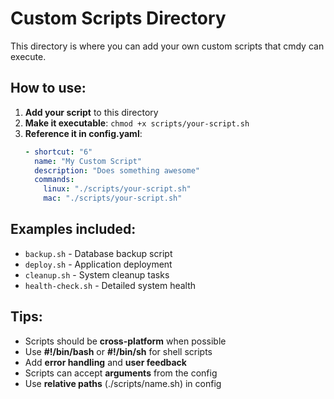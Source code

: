 # Custom Scripts Directory

This directory is where you can add your own custom scripts that cmdy can execute.

## How to use:

1. **Add your script** to this directory
2. **Make it executable**: `chmod +x scripts/your-script.sh`
3. **Reference it in config.yaml**:
   ```yaml
   - shortcut: "6"
     name: "My Custom Script"
     description: "Does something awesome"
     commands:
       linux: "./scripts/your-script.sh"
       mac: "./scripts/your-script.sh"
   ```

## Examples included:

- `backup.sh` - Database backup script
- `deploy.sh` - Application deployment
- `cleanup.sh` - System cleanup tasks
- `health-check.sh` - Detailed system health

## Tips:

- Scripts should be **cross-platform** when possible
- Use **#!/bin/bash** or **#!/bin/sh** for shell scripts
- Add **error handling** and **user feedback**
- Scripts can accept **arguments** from the config
- Use **relative paths** (./scripts/name.sh) in config